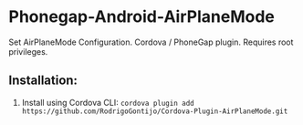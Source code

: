 Phonegap-Android-AirPlaneMode
==============================

Set AirPlaneMode Configuration.
Cordova / PhoneGap plugin.
Requires root privileges.

Installation:
-------------
1. Install using Cordova CLI:
    `cordova plugin add https://github.com/RodrigoGontijo/Cordova-Plugin-AirPlaneMode.git`
